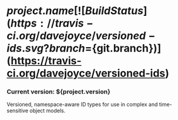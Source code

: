 # ${project.name} [![Build Status](https://travis-ci.org/davejoyce/versioned-ids.svg?branch=${git.branch})](https://travis-ci.org/davejoyce/versioned-ids)
### Current version: ${project.version}

Versioned, namespace-aware ID types for use in complex and time-sensitive object models.
